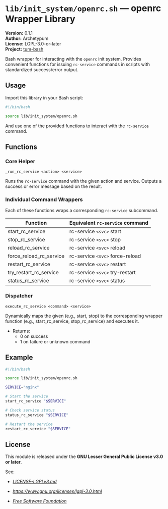 # `lib/init_system/openrc.sh` — openrc Wrapper Library

**Version:** 0.1.1  
**Author:** Archetypum  
**License:** LGPL-3.0-or-later  
**Project:** [tum-bash](https://github.com/Archetypum/tum-bash.git)

Bash wrapper for interacting with the `openrc` init system. Provides convenient functions for issuing `rc-service` commands in scripts with standardized success/error output.

## Usage

Import this library in your Bash script:

```bash
#!/bin/bash

source lib/init_system/openrc.sh
```

And use one of the provided functions to interact with the `rc-service` command.

## Functions

### Core Helper

`_run_rc_service <action> <service>`

Runs the `rc-service` command with the given action and service. Outputs a success or error message based on the result.

### Individual Command Wrappers

Each of these functions wraps a corresponding `rc-service` subcommand.

| **Function**                | **Equivalent `rc-service` command** |
|-----------------------------|-------------------------------------| 
| start_rc_service            | rc-service `<svc>` start            |
| stop_rc_service             | rc-service `<svc>` stop             |
| reload_rc_service           | rc-service `<svc>` reload           |
| force_reload_rc_service     | rc-service `<svc>` force-reload     |
| restart_rc_service          | rc-service `<svc>` restart          |
| try_restart_rc_service      | rc-service `<svc>` try-restart      |
| status_rc_service           | rc-service `<svc>` status           |

### Dispatcher

`execute_rc_service <command> <service>`

Dynamically maps the given <command> (e.g., start, stop) to the corresponding wrapper function (e.g., start_rc_service, stop_rc_service) and executes it.

- Returns:
    - 0 on success
    - 1 on failure or unknown command

## Example

```bash
#!/bin/bash

source lib/init_system/openrc.sh

SERVICE="nginx"

# Start the service
start_rc_service "$SERVICE"

# Check service status
status_rc_service "$SERVICE"

# Restart the service
restart_rc_service "$SERVICE"
```

## License

This module is released under the **GNU Lesser General Public License v3.0 or later**.

See:

- [_LICENSE-LGPLv3.md_](https://github.com/Archetypum/tum-bash/blob/master/LICENSE-LGPLv3.md)

- _https://www.gnu.org/licenses/lgpl-3.0.html_

- [_Free Software Foundation_](https://www.fsf.org/)

